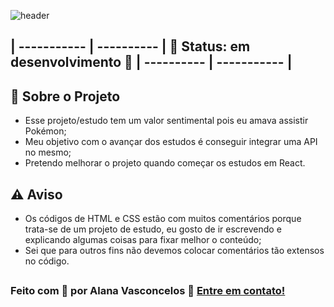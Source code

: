 ![header](https://cdn.discordapp.com/attachments/557400688918003712/954943028055932948/pikachu.png)

## | ----------- | ---------- | 🚧 Status: em desenvolvimento 🚧 | ---------- | ----------- |


## 🚀 Sobre o Projeto

- Esse projeto/estudo tem um valor sentimental pois eu amava assistir Pokémon;
- Meu objetivo com o avançar dos estudos é conseguir integrar uma API no mesmo;
- Pretendo melhorar o projeto quando começar os estudos em React.

## ⚠ Aviso
 
 - Os códigos de HTML e CSS estão com muitos comentários porque trata-se de um projeto de estudo, eu gosto de ir escrevendo e explicando algumas coisas para fixar melhor o conteúdo;
 - Sei que para outros fins não devemos colocar comentários tão extensos no código.

##

### Feito com 💛 por Alana Vasconcelos 👋 [Entre em contato!](https://www.linkedin.com/in/alanavasconcelos)
